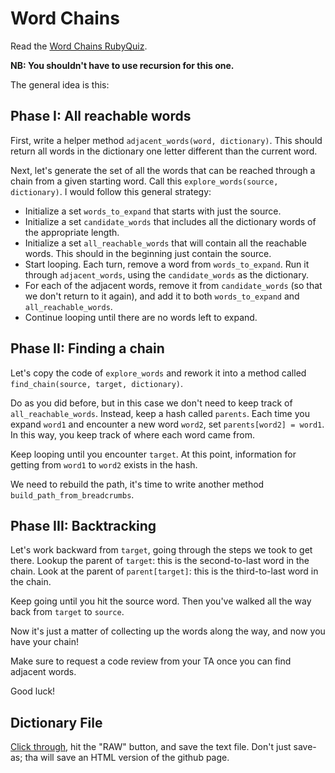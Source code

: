 # Word Chains

Read the [Word Chains RubyQuiz][quiz-wayback].

**NB: You shouldn't have to use recursion for this one.**

The general idea is this:

## Phase I: All reachable words

First, write a helper method `adjacent_words(word, dictionary)`. This
should return all words in the dictionary one letter different than
the current word.

Next, let's generate the set of all the words that can be reached
through a chain from a given starting word. Call this
`explore_words(source, dictionary)`. I would follow this general
strategy:

* Initialize a set `words_to_expand` that starts with just the
  source.
* Initialize a set `candidate_words` that includes all the dictionary
  words of the appropriate length.
* Initialize a set `all_reachable_words` that will contain all the
  reachable words. This should in the beginning just contain the
  source.
* Start looping. Each turn, remove a word from `words_to_expand`. Run
  it through `adjacent_words`, using the `candidate_words` as the
  dictionary.
* For each of the adjacent words, remove it from `candidate_words`
  (so that we don't return to it again), and add it to both
  `words_to_expand` and `all_reachable_words`.
* Continue looping until there are no words left to expand.

## Phase II: Finding a chain

Let's copy the code of `explore_words` and rework it into a method
called `find_chain(source, target, dictionary)`.

Do as you did before, but in this case we don't need to keep track of
`all_reachable_words`. Instead, keep a hash called `parents`. Each
time you expand `word1` and encounter a new word `word2`, set
`parents[word2] = word1`. In this way, you keep track of where each
word came from.

Keep looping until you encounter `target`. At this point, information
for getting from `word1` to `word2` exists in the hash.

We need to rebuild the path, it's time to write another method
`build_path_from_breadcrumbs`.

## Phase III: Backtracking

Let's work backward from `target`, going through the steps we took to
get there. Lookup the parent of `target`: this is the second-to-last
word in the chain. Look at the parent of `parent[target]`: this is
the third-to-last word in the chain.

Keep going until you hit the source word. Then you've walked all the
way back from `target` to `source`.

Now it's just a matter of collecting up the words along the way, and
now you have your chain!

Make sure to request a code review from your TA once you can find
adjacent words.

Good luck!

## Dictionary File

[Click through][dictionary], hit the "RAW" button, and save the text
file. Don't just save-as; tha will save an HTML version of the github
page.

[quiz-wayback]: http://web.archive.org/web/20130215052516/http://rubyquiz.com/quiz44.html
[dictionary]: ./dictionary.txt

